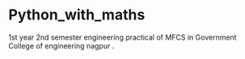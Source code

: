 # Python_with_maths
1st year 2nd semester engineering  practical of MFCS in Government College of engineering nagpur .
